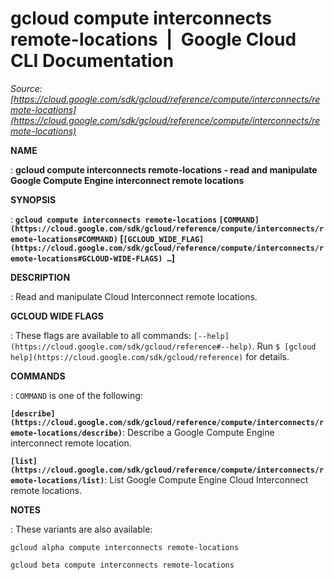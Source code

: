# gcloud compute interconnects remote-locations  |  Google Cloud CLI Documentation

*Source: [https://cloud.google.com/sdk/gcloud/reference/compute/interconnects/remote-locations](https://cloud.google.com/sdk/gcloud/reference/compute/interconnects/remote-locations)*

**NAME**

: **gcloud compute interconnects remote-locations - read and manipulate Google Compute Engine interconnect remote locations**

**SYNOPSIS**

: **`gcloud compute interconnects remote-locations` `[COMMAND](https://cloud.google.com/sdk/gcloud/reference/compute/interconnects/remote-locations#COMMAND)` [`[GCLOUD_WIDE_FLAG](https://cloud.google.com/sdk/gcloud/reference/compute/interconnects/remote-locations#GCLOUD-WIDE-FLAGS) …`]**

**DESCRIPTION**

: Read and manipulate Cloud Interconnect remote locations.

**GCLOUD WIDE FLAGS**

: These flags are available to all commands: `[--help](https://cloud.google.com/sdk/gcloud/reference#--help)`.
Run `$ [gcloud help](https://cloud.google.com/sdk/gcloud/reference)` for details.

**COMMANDS**

: ``COMMAND`` is one of the following:

**`[describe](https://cloud.google.com/sdk/gcloud/reference/compute/interconnects/remote-locations/describe)`**:
Describe a Google Compute Engine interconnect remote location.

**`[list](https://cloud.google.com/sdk/gcloud/reference/compute/interconnects/remote-locations/list)`**:
List Google Compute Engine Cloud Interconnect remote locations.

**NOTES**

: These variants are also available:

```
gcloud alpha compute interconnects remote-locations
```

```
gcloud beta compute interconnects remote-locations
```